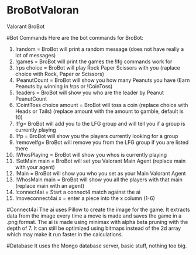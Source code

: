 # BroBotValoran
Valorant BroBot

#Bot Commands
Here are the bot commands for BroBot:
1. !random = BroBot will print a random message (does not have really a lot of messages)
2. !games = BroBot will print the games the !lfg commands work for
3. !rps choice = BroBot will play Rock Paper Scissors with you (raplace choice with Rock, Paper or Scissors)
4. !PeanutCount = BroBot will show you how many Peanuts you have (Earn Peanuts by winning in !rps or !CoinToss)
5. !leaders = BroBot will show you who are the leader by Peanut PeanutCount
6. !CointToss choice amount = BroBot will toss a coin (replace choice with Heads or Tails) (replace amount with the amount to gamble, default is 10)
7. !lfg= BroBot will add you to the LFG group and will tell you if a group is currently playing
8. !lfp = BroBot will show you the players currently looking for a group
9. !removelfg= BroBot will remove you from the LFG group if you are listed there
10. !WhosPlaying = BroBot will show you whos is currently playing
11. !SetMain main = BroBot will set you Valorant Main Agent (replace main with your agent)
12. !Main = BroBot will show you who you set as your Main Valorant Agent
13. !WhosMain main = BroBot will show you all the players with that main (replace main with an agent)
14. !connect4ai = Start a connect4 match against the ai
15. !moveconnect4ai x = enter a piece into the x column (1-6)

#Connect4ai
The ai uses Pillow to create the image for the game. It extracts data from the image every time a move is made and saves the game in a .png format.
The ai is made using minimax with alpha beta pruning with the depth of 7. It can still be optimized using bitmaps instead of the 2d array which may make it run faster in the calculations.

#Database
It uses the Mongo database server, basic stuff, nothing too big.
